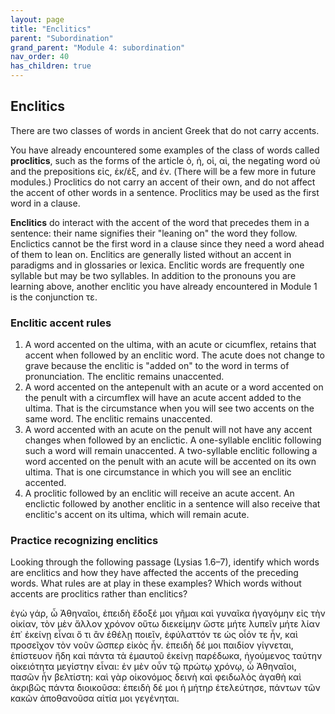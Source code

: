 ```yaml
---
layout: page
title: "Enclitics"
parent: "Subordination"
grand_parent: "Module 4: subordination"
nav_order: 40
has_children: true
---
```



## Enclitics

There are two classes of words in ancient Greek that do not carry accents.

You have already encountered some examples of the class of words called **proclitics**, such as the forms of the article ὁ, ἡ, οἱ, αἱ, the negating word οὐ and the prepositions εἰς, ἐκ/ἐξ, and ἐν. (There will be a few more in future modules.) Proclitics do not carry an accent of their own, and do not affect the accent of other words in a sentence. Proclitics may be used as the first word in a clause.  

**Enclitics** do interact with the accent of the word that precedes them in a sentence: their name signifies their "leaning on" the word they follow. Enclictics cannot be the first word in a clause since they need a word ahead of them to lean on. Enclitics are generally listed without an accent in paradigms and in glossaries or lexica. Enclitic words are frequently one syllable but may be two syllables. In addition to the pronouns you are learning above, another enclitic you have already encountered in Module 1 is the conjunction τε. 

### Enclitic accent rules
1. A word accented on the ultima, with an acute or cicumflex, retains that accent when followed by an enclitic word. The acute does not change to grave because the enclitic is "added on" to the word in terms of pronunciation. The enclitic remains unaccented.
2. A word accented on the antepenult with an acute or a word accented on the penult with a circumflex will have an acute accent added to the ultima. That is the circumstance when you will see two accents on the same word. The enclitic remains unaccented.
3. A word accented with an acute on the penult will not have any accent changes when followed by an enclictic. A one-syllable enclitic following such a word will remain unaccented. A two-syllable enclitic following a word accented on the penult with an acute will be accented on its own ultima. That is one circumstance in which you will see an enclitic accented.
4. A proclitic followed by an enclitic will receive an acute accent. An enclictic followed by another enclitic in a sentence will also receive that enclitic's accent on its ultima, which will remain acute.

### Practice recognizing enclitics
Looking through the following passage (Lysias 1.6–7), identify which words are enclitics and how they have affected the accents of the preceding words. What rules are at play in these examples? Which words without accents are proclitics rather than enclitics?

ἐγὼ γάρ, ὦ Ἀθηναῖοι, ἐπειδὴ ἔδοξέ μοι γῆμαι καὶ γυναῖκα ἠγαγόμην εἰς τὴν οἰκίαν, τὸν μὲν ἄλλον χρόνον οὕτω διεκείμην ὥστε μήτε λυπεῖν μήτε λίαν ἐπ᾽ ἐκείνῃ εἶναι ὅ τι ἂν ἐθέλῃ ποιεῖν, ἐφύλαττόν τε ὡς οἷόν τε ἦν, καὶ προσεῖχον τὸν νοῦν ὥσπερ εἰκὸς ἦν. ἐπειδὴ δέ μοι παιδίον γίγνεται, ἐπίστευον ἤδη καὶ πάντα τὰ ἐμαυτοῦ ἐκείνῃ παρέδωκα, ἡγούμενος ταύτην οἰκειότητα μεγίστην εἶναι: ἐν μὲν οὖν τῷ πρώτῳ χρόνῳ, ὦ Ἀθηναῖοι, πασῶν ἦν βελτίστη: καὶ γὰρ οἰκονόμος δεινὴ καὶ φειδωλὸς ἀγαθὴ καὶ ἀκριβῶς πάντα διοικοῦσα: ἐπειδὴ δέ μοι ἡ μήτηρ ἐτελεύτησε, πάντων τῶν κακῶν ἀποθανοῦσα αἰτία μοι γεγένηται.



